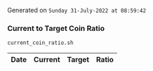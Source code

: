 Generated on `Sunday 31-July-2022 at 08:59:42`

### Current to Target Coin Ratio
`current_coin_ratio.sh`

Date|Current|Target|Ratio
---|---|---|---
